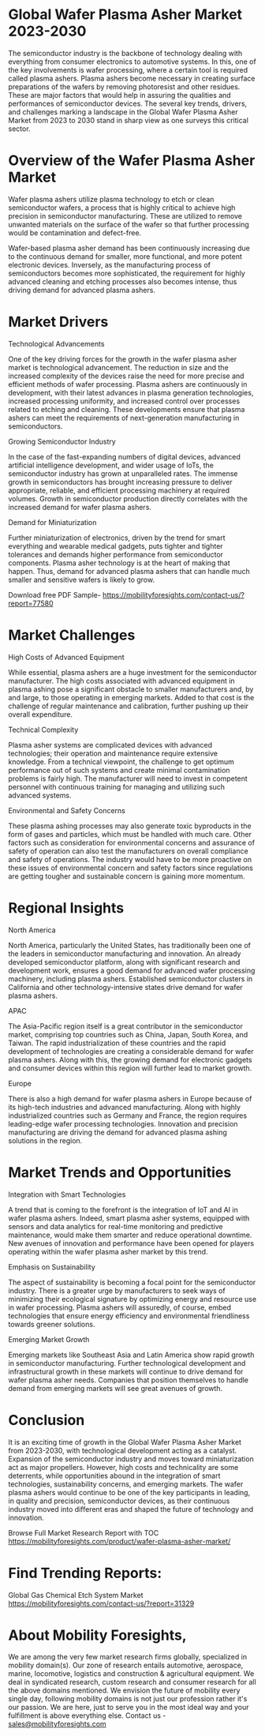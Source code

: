 # Global Wafer Plasma Asher Market 2023-2030

The semiconductor industry is the backbone of technology dealing with everything from consumer electronics to automotive systems. In this, one of the key involvements is wafer processing, where a certain tool is required called plasma ashers. Plasma ashers become necessary in creating surface preparations of the wafers by removing photoresist and other residues. These are major factors that would help in assuring the qualities and performances of semiconductor devices. The several key trends, drivers, and challenges marking a landscape in the Global Wafer Plasma Asher Market from 2023 to 2030 stand in sharp view as one surveys this critical sector.

# Overview of the Wafer Plasma Asher Market

Wafer plasma ashers utilize plasma technology to etch or clean semiconductor wafers, a process that is highly critical to achieve high precision in semiconductor manufacturing. These are utilized to remove unwanted materials on the surface of the wafer so that further processing would be contamination and defect-free.

Wafer-based plasma asher demand has been continuously increasing due to the continuous demand for smaller, more functional, and more potent electronic devices. Inversely, as the manufacturing process of semiconductors becomes more sophisticated, the requirement for highly advanced cleaning and etching processes also becomes intense, thus driving demand for advanced plasma ashers.

# Market Drivers

Technological Advancements

One of the key driving forces for the growth in the wafer plasma asher market is technological advancement. The reduction in size and the increased complexity of the devices raise the need for more precise and efficient methods of wafer processing. Plasma ashers are continuously in development, with their latest advances in plasma generation technologies, increased processing uniformity, and increased control over processes related to etching and cleaning. These developments ensure that plasma ashers can meet the requirements of next-generation manufacturing in semiconductors.

Growing Semiconductor Industry

In the case of the fast-expanding numbers of digital devices, advanced artificial intelligence development, and wider usage of IoTs, the semiconductor industry has grown at unparalleled rates. The immense growth in semiconductors has brought increasing pressure to deliver appropriate, reliable, and efficient processing machinery at required volumes. Growth in semiconductor production directly correlates with the increased demand for wafer plasma ashers.

Demand for Miniaturization

Further miniaturization of electronics, driven by the trend for smart everything and wearable medical gadgets, puts tighter and tighter tolerances and demands higher performance from semiconductor components. Plasma asher technology is at the heart of making that happen. Thus, demand for advanced plasma ashers that can handle much smaller and sensitive wafers is likely to grow.

Download free PDF Sample- https://mobilityforesights.com/contact-us/?report=77580

# Market Challenges

High Costs of Advanced Equipment

While essential, plasma ashers are a huge investment for the semiconductor manufacturer. The high costs associated with advanced equipment in plasma ashing pose a significant obstacle to smaller manufacturers and, by and large, to those operating in emerging markets. Added to that cost is the challenge of regular maintenance and calibration, further pushing up their overall expenditure.

Technical Complexity

Plasma asher systems are complicated devices with advanced technologies; their operation and maintenance require extensive knowledge. From a technical viewpoint, the challenge to get optimum performance out of such systems and create minimal contamination problems is fairly high. The manufacturer will need to invest in competent personnel with continuous training for managing and utilizing such advanced systems.

Environmental and Safety Concerns

These plasma ashing processes may also generate toxic byproducts in the form of gases and particles, which must be handled with much care. Other factors such as consideration for environmental concerns and assurance of safety of operation can also test the manufacturers on overall compliance and safety of operations. The industry would have to be more proactive on these issues of environmental concern and safety factors since regulations are getting tougher and sustainable concern is gaining more momentum.

# Regional Insights

North America

North America, particularly the United States, has traditionally been one of the leaders in semiconductor manufacturing and innovation. An already developed semiconductor platform, along with significant research and development work, ensures a good demand for advanced wafer processing machinery, including plasma ashers. Established semiconductor clusters in California and other technology-intensive states drive demand for wafer plasma ashers.

APAC

The Asia-Pacific region itself is a great contributor in the semiconductor market, comprising top countries such as China, Japan, South Korea, and Taiwan. The rapid industrialization of these countries and the rapid development of technologies are creating a considerable demand for wafer plasma ashers. Along with this, the growing demand for electronic gadgets and consumer devices within this region will further lead to market growth.

Europe

There is also a high demand for wafer plasma ashers in Europe because of its high-tech industries and advanced manufacturing. Along with highly industrialized countries such as Germany and France, the region requires leading-edge wafer processing technologies. Innovation and precision manufacturing are driving the demand for advanced plasma ashing solutions in the region.

# Market Trends and Opportunities

Integration with Smart Technologies

A trend that is coming to the forefront is the integration of IoT and AI in wafer plasma ashers. Indeed, smart plasma asher systems, equipped with sensors and data analytics for real-time monitoring and predictive maintenance, would make them smarter and reduce operational downtime. New avenues of innovation and performance have been opened for players operating within the wafer plasma asher market by this trend.

Emphasis on Sustainability

The aspect of sustainability is becoming a focal point for the semiconductor industry. There is a greater urge by manufacturers to seek ways of minimizing their ecological signature by optimizing energy and resource use in wafer processing. Plasma ashers will assuredly, of course, embed technologies that ensure energy efficiency and environmental friendliness towards greener solutions.

Emerging Market Growth

Emerging markets like Southeast Asia and Latin America show rapid growth in semiconductor manufacturing. Further technological development and infrastructural growth in these markets will continue to drive demand for wafer plasma asher needs. Companies that position themselves to handle demand from emerging markets will see great avenues of growth.

# Conclusion

It is an exciting time of growth in the Global Wafer Plasma Asher Market from 2023-2030, with technological development acting as a catalyst. Expansion of the semiconductor industry and moves toward miniaturization act as major propellers. However, high costs and technicality are some deterrents, while opportunities abound in the integration of smart technologies, sustainability concerns, and emerging markets. The wafer plasma ashers would continue to be one of the key participants in leading, in quality and precision, semiconductor devices, as their continuous industry moved into different eras and shaped the future of technology and innovation.


Browse Full Market Research Report with TOC https://mobilityforesights.com/product/wafer-plasma-asher-market/


# Find Trending Reports:

Global Gas Chemical Etch System Market https://mobilityforesights.com/contact-us/?report=31329






# About Mobility Foresights,
We are among the very few market research firms globally, specialized in mobility domain(s). Our zone of research entails automotive, aerospace, marine, locomotive, logistics and construction & agricultural equipment. We deal in syndicated research, custom research and consumer research for all the above domains mentioned.
We envision the future of mobility every single day, following mobility domains is not just our profession rather it's our passion. We are here, just to serve you in the most ideal way and your fulfillment is above everything else. Contact us -  sales@mobilityforesights.com
